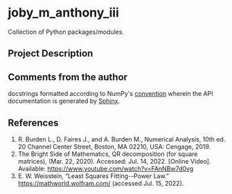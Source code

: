 # joby_m_anthony_iii
Collection of Python packages/modules.

## Project Description

## Comments from the author
docstrings formatted according to NumPy's [convention](https://numpydoc.readthedocs.io/en/latest/format.html#docstring-standard) wherein the API documentation is generated by [Sphinx](https://www.sphinx-doc.org/en/master/).

## References
1. R. Burden L., D. Faires J., and A. Burden M., Numerical Analysis, 10th ed. 20 Channel Center Street, Boston, MA 02210, USA: Cengage, 2019.
2. The Bright Side of Mathematics, QR decomposition (for square matrices), (Mar. 22, 2020). Accessed: Jul. 14, 2022. [Online Video]. Available: https://www.youtube.com/watch?v=FAnNBw7d0vg
3. E. W. Weisstein, “Least Squares Fitting--Power Law.” https://mathworld.wolfram.com/ (accessed Jul. 15, 2022).
